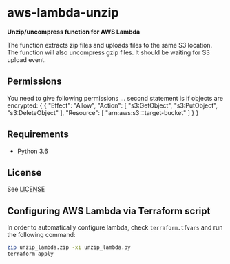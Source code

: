 # aws-lambda-unzip

**Unzip/uncompress function for AWS Lambda**

The function extracts zip files and uploads files to the same S3 location. The function will also uncompress gzip files.
It should be waiting for S3 upload event.

## Permissions

You need to give following permissions ... second statement is if objects are encrypted:
{
	{
	    "Effect": "Allow",
	    "Action": [
	        "s3:GetObject",
	        "s3:PutObject",
	        "s3:DeleteObject"
	    ],
	    "Resource": [
	        "arn:aws:s3:::target-bucket"
	    ]
	}
}

## Requirements

- Python 3.6

## License

See [LICENSE](LICENSE)

## Configuring AWS Lambda via Terraform script

In order to automatically configure lambda, check `terraform.tfvars` and run the following command:

```bash
zip unzip_lambda.zip -xi unzip_lambda.py
terraform apply
```
